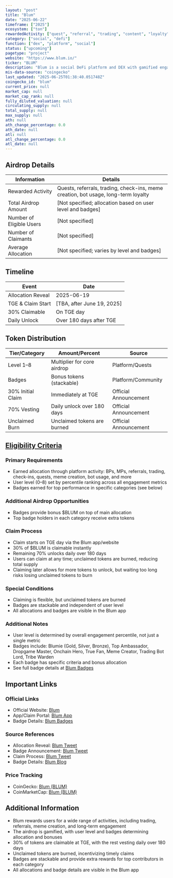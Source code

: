 ```yaml
---
layout: "post"
title: "Blum"
date: "2025-06-22"
timeframe: ["2025"]
ecosystem: ["ton"]
rewardedActivity: ["quest", "referral", "trading", "content", "loyalty"]
category: ["social", "defi"]
function: ["dex", "platform", "social"]
status: ["upcoming"]
pagetype: "project"
website: "https://www.blum.io/"
ticker: "BLUM"
description: "Blum is a social DeFi platform and DEX with gamified engagement, referral, and trading features, rewarding users for activity, quests, and community participation."
mis-data-source: "coingecko"
last_updated: "2025-06-25T01:38:40.051748Z"
coingecko_id: "blum"
current_price: null
market_cap: null
market_cap_rank: null
fully_diluted_valuation: null
circulating_supply: null
total_supply: null
max_supply: null
ath: null
ath_change_percentage: 0.0
ath_date: null
atl: null
atl_change_percentage: 0.0
atl_date: null
---
```


## Airdrop Details

| Information              | Details                                                     |
| ------------------------ | ----------------------------------------------------------- |
| Rewarded Activity        | Quests, referrals, trading, check-ins, meme creation, bot usage, long-term loyalty |
| Total Airdrop Amount     | [Not specified; allocation based on user level and badges]   |
| Number of Eligible Users | [Not specified]                                             |
| Number of Claimants      | [Not specified]                                             |
| Average Allocation       | [Not specified; varies by level and badges]                 |

## Timeline

| Event               | Date                                           |
| ------------------- | ---------------------------------------------- |
| Allocation Reveal   | 2025-06-19                                     |
| TGE & Claim Start   | [TBA, after June 19, 2025]                     |
| 30% Claimable       | On TGE day                                     |
| Daily Unlock        | Over 180 days after TGE                        |

## Token Distribution

| Tier/Category      | Amount/Percent                | Source                    |
| ------------------ | ---------------------------- | ------------------------- |
| Level 1–8          | Multiplier for core airdrop   | Platform/Quests           |
| Badges             | Bonus tokens (stackable)      | Platform/Community        |
| 30% Initial Claim  | Immediately at TGE            | Official Announcement     |
| 70% Vesting        | Daily unlock over 180 days    | Official Announcement     |
| Unclaimed Burn     | Unclaimed tokens are burned   | Official Announcement     |

## [Eligibility Criteria](https://www.blum.io/post/blum-badges)

### Primary Requirements

- Earned allocation through platform activity: BPs, MPs, referrals, trading, check-ins, quests, meme creation, bot usage, and more
- User level (0–8) set by percentile ranking across all engagement metrics
- Badges earned for top performance in specific categories (see below)

### Additional Airdrop Opportunities

- Badges provide bonus $BLUM on top of main allocation
- Top badge holders in each category receive extra tokens

### Claim Process

- Claim starts on TGE day via the Blum app/website
- 30% of $BLUM is claimable instantly
- Remaining 70% unlocks daily over 180 days
- Users can claim at any time; unclaimed tokens are burned, reducing total supply
- Claiming later allows for more tokens to unlock, but waiting too long risks losing unclaimed tokens to burn

### Special Conditions

- Claiming is flexible, but unclaimed tokens are burned
- Badges are stackable and independent of user level
- All allocations and badges are visible in the Blum app

### Additional Notes

- User level is determined by overall engagement percentile, not just a single metric
- Badges include: Blumie (Gold, Silver, Bronze), Top Ambassador, Dropgame Master, Onchain Hero, True Fan, Meme Creator, Trading Bot Lord, Tribe Warden
- Each badge has specific criteria and bonus allocation
- See full badge details at [Blum Badges](https://www.blum.io/post/blum-badges)

## Important Links

### Official Links

- Official Website: [Blum](https://www.blum.io/)
- App/Claim Portal: [Blum App](https://t.me/Blum)
- Badge Details: [Blum Badges](https://www.blum.io/post/blum-badges)

### Source References

- Allocation Reveal: [Blum Tweet](https://x.com/blumcrypto/status/1935746821529440588)
- Badge Announcement: [Blum Tweet](https://x.com/blumcrypto/status/1935746821529440588)
- Claim Process: [Blum Tweet](https://x.com/blumcrypto/status/1935746821529440588)
- Badge Details: [Blum Blog](https://www.blum.io/post/blum-badges)

### Price Tracking

- CoinGecko: [Blum (BLUM)](https://www.coingecko.com/en/coins/blum)
- CoinMarketCap: [Blum (BLUM)](https://coinmarketcap.com/currencies/blum/)

## Additional Information

- Blum rewards users for a wide range of activities, including trading, referrals, meme creation, and long-term engagement
- The airdrop is gamified, with user level and badges determining allocation and bonuses
- 30% of tokens are claimable at TGE, with the rest vesting daily over 180 days
- Unclaimed tokens are burned, incentivizing timely claims
- Badges are stackable and provide extra rewards for top contributors in each category
- All allocations and badge details are visible in the Blum app